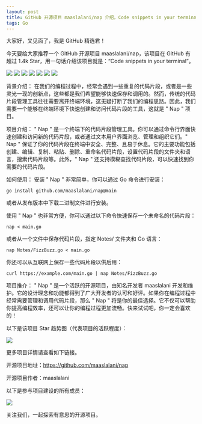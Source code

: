 ```yaml
---
layout: post
title: GitHub 开源项目 maaslalani/nap 介绍，Code snippets in your terminal
tags: Go
---
```


大家好，又见面了，我是 GitHub 精选君！

今天要给大家推荐一个 GitHub 开源项目 maaslalani/nap，该项目在 GitHub 有超过 1.4k Star，用一句话介绍该项目就是：“Code snippets in your terminal”。


![](https://user-images.githubusercontent.com/42545625/202545409-eb53f92a-233a-4f78-b598-a59c65248ad3.png)
![](https://user-images.githubusercontent.com/42545625/202577549-f2e0887a-b740-41f4-9408-c2f53673503f.gif)
![](https://user-images.githubusercontent.com/42545625/202768989-caf2ab62-b69d-4e2d-ac93-1517eab7f2ad.gif)
![](https://user-images.githubusercontent.com/42545625/202767159-134d679f-490f-4ad2-8875-cda604aa7b13.gif)
![](https://user-images.githubusercontent.com/42545625/202240249-d724fd73-2f90-4036-b9fc-6d2ccef982b3.gif)
![](https://user-images.githubusercontent.com/42545625/202242653-1696dda6-2527-4c38-b673-74d67ad1517f.gif)
![](https://user-images.githubusercontent.com/42545625/202240268-3a71fde6-73c3-4b0a-b129-f87ec1bb1b88.gif)







背景介绍：
在我们的编程过程中，经常会遇到一些重复的代码片段，或者是一些灵光一现的创新点，这些都是我们希望能够快速保存和调用的。然而，传统的代码片段管理工具往往需要离开终端环境，这无疑打断了我们的编程思路。因此，我们需要一个能够在终端环境下快速创建和访问代码片段的工具，这就是 " Nap " 项目。

项目介绍：
" Nap " 是一个终端下的代码片段管理工具。你可以通过命令行界面快速创建和访问新的代码片段，或者通过文本用户界面浏览、管理和组织它们。" Nap " 保证了你的代码片段在终端中安全、完整、且易于休息。它的主要功能包括创建、编辑、复制、粘贴、删除、重命名代码片段，设置代码片段的文件夹和语言，搜索代码片段等。此外，" Nap " 还支持模糊查找代码片段，可以快速找到你需要的代码片段。

如何使用：
安装 " Nap " 非常简单，你可以通过 Go 命令进行安装：

    go install github.com/maaslalani/nap@main

或者从发布版本中下载二进制文件进行安装。

使用 " Nap " 也非常方便，你可以通过以下命令快速保存一个未命名的代码片段：

    nap < main.go

或者从一个文件中保存代码片段，指定 Notes/ 文件夹和 Go 语言：

    nap Notes/FizzBuzz.go < main.go

你还可以从互联网上保存一些代码片段以供后用：

    curl https://example.com/main.go | nap Notes/FizzBuzz.go

项目推介：
" Nap " 是一个活跃的开源项目，由知名开发者 maaslalani 开发和维护。它的设计理念和功能都得到了广大开发者的认可和好评。如果你在编程过程中经常需要管理和调用代码片段，那么 " Nap " 将是你的最佳选择。它不仅可以帮助你提高编程效率，还可以让你的编程过程更加流畅。快来试试吧，你一定会喜欢的！





以下是该项目 Star 趋势图（代表项目的活跃程度）：

![](https://api.star-history.com/svg?repos=maaslalani/nap&type=Timeline)

更多项目详情请查看如下链接。

开源项目地址：https://github.com/maaslalani/nap 

开源项目作者：maaslalani

以下是参与项目建设的所有成员：

![](https://contrib.rocks/image?repo=maaslalani/nap)

关注我们，一起探索有意思的开源项目。

